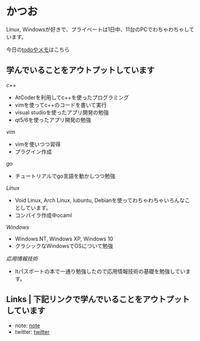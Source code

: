 # かつお

Linux, Windowsが好きで、プライベートは1日中、11台のPCでわちゃわちゃしています。

今日の[todoやメモ](todo.md)はこちら

## 学んでいることをアウトプットしています

*c++*
- AtCoderを利用してc++を使ったプログラミング
- vimを使ってc++のコードを書いて実行
- visual studioを使ったアプリ開発の勉強
- qt5/6を使ったアプリ開発の勉強

*vim*
- vimを使いつつ習得
- プラグイン作成

*go*
- チュートリアルでgo言語を動かしつつ勉強

*Linux*
- Void Linux, Arch Linux, lubuntu, Debianを使ってわちゃわちゃいろんなことしています。
- コンパイラ作成中ocaml

*Windows*
- Windows NT, Windows XP, Windows 10
- クラシックなWindowsでOSについて勉強

*応用情報技術*
- Itパスポートの本で一通り勉強したので応用情報技術の基礎を勉強しています。

## Links | 下記リンクで学んでいることをアウトプットしています
- note: [note](https://note.com/noabou)
- twitter: [twitter](https://twitter.com/noaboucoffee)
